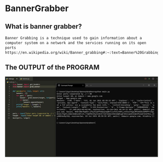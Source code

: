 # BannerGrabber

## What is banner grabber?
    Banner Grabbing is a technique used to gain information about a computer system on a network and the services running on its open ports
    https://en.wikipedia.org/wiki/Banner_grabbing#:~:text=Banner%20Grabbing%20is%20a%20technique,and%20services%20on%20their%20network.



## The OUTPUT of the PROGRAM

![Screenshot](./output.JPG)
